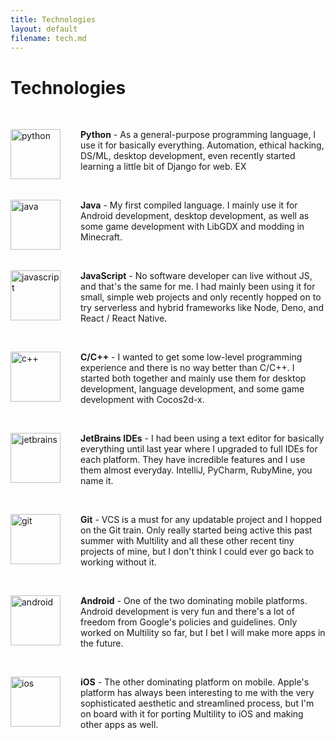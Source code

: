 ```yaml
---
title: Technologies
layout: default
filename: tech.md
--- 
```


# Technologies
<br/>

<div style="margin: 0 auto;">
  <img style="float: left; margin-right:2rem;" src="https://cdn.discordapp.com/attachments/342481673822404608/759281791214551050/python.png" alt="python" width="80"/>
  <p>
    <strong>Python</strong> - As a general-purpose programming language, I use it for basically everything. Automation, ethical hacking, DS/ML, desktop development, even recently started learning a little bit of Django for web. EX
  </p>
</div>

<br/>

<div style="margin: 0 auto;">
  <img style="float: left; margin-right:2rem;" src="https://cdn.discordapp.com/attachments/342481673822404608/759281788467150858/javabro.png" alt="java" width="80"/>
  <p>
    <strong>Java</strong> - My first compiled language. I mainly use it for Android development, desktop development, as well as some game development with LibGDX and modding in Minecraft.
  </p>
</div>

<br/>

<div style="margin: 0 auto;">
  <img style="float: left; margin-right:2rem;" src="https://cdn.discordapp.com/attachments/342481673822404608/759281789595549717/javascript.png" alt="javascript" width="80"/>
  <p>
    <strong>JavaScript</strong> - No software developer can live without JS, and that's the same for me. I had mainly been using it for small, simple web projects and only recently hopped on to try serverless and hybrid frameworks like Node, Deno, and React / React Native.
  </p>
</div>

<br/>

<div style="margin: 0 auto;">
  <img style="float: left; margin-right:2rem;" src="https://cdn.discordapp.com/attachments/342481673822404608/759281784307056641/c2plus.png" alt="c++" width="80"/>
  <p>
    <strong>C/C++</strong> - I wanted to get some low-level programming experience and there is no way better than C/C++. I started both together and mainly use them for desktop development, language development, and some game development with Cocos2d-x.
  </p>
</div>

<br/>

<div style="margin: 0 auto;">
  <img style="float: left; margin-right:2rem;" src="https://cdn.discordapp.com/attachments/342481673822404608/759281890233679882/realjet.png" alt="jetbrains" width="80"/>
  <p>
    <strong>JetBrains IDEs</strong> - I had been using a text editor for basically everything until last year where I upgraded to full IDEs for each platform. They have incredible features and I use them almost everyday. IntelliJ, PyCharm, RubyMine, you name it. 
  </p>
</div>

<br/>

<div style="margin: 0 auto;">
  <img style="float: left; margin-right:2rem;" src="https://cdn.discordapp.com/attachments/342481673822404608/759281786894417970/gitea.png" alt="git" width="80"/>
  <p>
    <strong>Git</strong> - VCS is a must for any updatable project and I hopped on the Git train. Only really started being active this past summer with Multility and all these other recent tiny projects of mine, but I don't think I could ever go back to working without it.
  </p>
</div>

<br/>

<div style="margin: 0 auto;">
  <img style="float: left; margin-right:2rem;" src="https://cdn.discordapp.com/attachments/342481673822404608/759281785606766592/droid.png" alt="android" width="80"/>
  <p>
    <strong>Android</strong> - One of the two dominating mobile platforms. Android development is very fun and there's a lot of freedom from Google's policies and guidelines. Only worked on Multility so far, but I bet I will make more apps in the future.
  </p>
</div>

<br/>

<div style="margin: 0 auto;">
  <img style="float: left; margin-right:2rem;" src="https://cdn.discordapp.com/attachments/342481673822404608/759281782729605150/apple.png" alt="ios" width="80"/>
  <p>
    <strong>iOS</strong> - The other dominating platform on mobile. Apple's platform has always been interesting to me with the very sophisticated aesthetic and streamlined process, but I'm on board with it for porting Multility to iOS and making other apps as well.
  </p>
</div>

